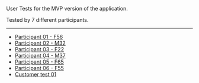 User Tests for the MVP version of the application.

Tested by 7 different participants.

---
* [Participant 01 - F56](https://gitlab.stud.idi.ntnu.no/team_01-idatt1002/project-assignment-idatt1002-y2023_spring-t01/-/wikis/MVP-User-Test-Participant-01)
* [Participant 02 - M32](https://gitlab.stud.idi.ntnu.no/team_01-idatt1002/project-assignment-idatt1002-y2023_spring-t01/-/wikis/MVP-User-Test-Participant-02)
* [Participant 03 - F22](https://gitlab.stud.idi.ntnu.no/team_01-idatt1002/project-assignment-idatt1002-y2023_spring-t01/-/wikis/MVP-User-Test-Participant-03)
* [Participant 04 - M37](https://gitlab.stud.idi.ntnu.no/team_01-idatt1002/project-assignment-idatt1002-y2023_spring-t01/-/wikis/MVP-User-Test-Participant-04)
* [Participant 05 - F65](https://gitlab.stud.idi.ntnu.no/team_01-idatt1002/project-assignment-idatt1002-y2023_spring-t01/-/wikis/MVP-User-Test-Participant-05)
* [Participant 06 - F55](https://gitlab.stud.idi.ntnu.no/team_01-idatt1002/project-assignment-idatt1002-y2023_spring-t01/-/wikis/MVP-User-Test-Participant-06)
* [Customer test 01](https://gitlab.stud.idi.ntnu.no/team_01-idatt1002/project-assignment-idatt1002-y2023_spring-t01/-/wikis/MVP-User-Test-Customer-01)